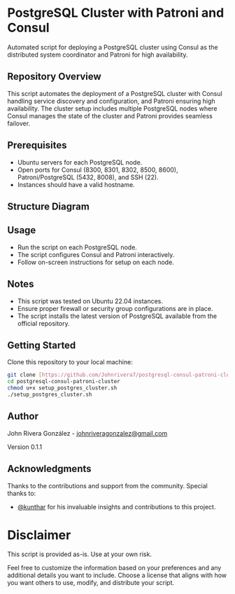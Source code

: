 # PostgreSQL Cluster with Patroni and Consul
Automated script for deploying a PostgreSQL cluster using Consul as the distributed system coordinator and Patroni for high availability.

## Repository Overview
This script automates the deployment of a PostgreSQL cluster with Consul handling service discovery and configuration, and Patroni ensuring high availability. The cluster setup includes multiple PostgreSQL nodes where Consul manages the state of the cluster and Patroni provides seamless failover.

## Prerequisites
- Ubuntu servers for each PostgreSQL node.
- Open ports for Consul (8300, 8301, 8302, 8500, 8600), Patroni/PostgreSQL (5432, 8008), and SSH (22).
- Instances should have a valid hostname.

## Structure Diagram


## Usage
- Run the script on each PostgreSQL node.
- The script configures Consul and Patroni interactively.
- Follow on-screen instructions for setup on each node.

## Notes
- This script was tested on Ubuntu 22.04 instances.
- Ensure proper firewall or security group configurations are in place.
- The script installs the latest version of PostgreSQL available from the official repository.

## Getting Started
Clone this repository to your local machine:
```bash
git clone [https://github.com/Johnrivera7/postgresql-consul-patroni-cluster](https://github.com/Johnrivera7/postgres_cluster.git).git
cd postgresql-consul-patroni-cluster
chmod u+x setup_postgres_cluster.sh
./setup_postgres_cluster.sh
```

## Author
John Rivera González - johnriveragonzalez@gmail.com

Version
0.1.1

## Acknowledgments

Thanks to the contributions and support from the community. Special thanks to:
- [@kunthar](https://github.com/kunthar) for his invaluable insights and contributions to this project.

# Disclaimer
This script is provided as-is. Use at your own risk.

Feel free to customize the information based on your preferences and any additional details you want to include. Choose a license that aligns with how you want others to use, modify, and distribute your script.
